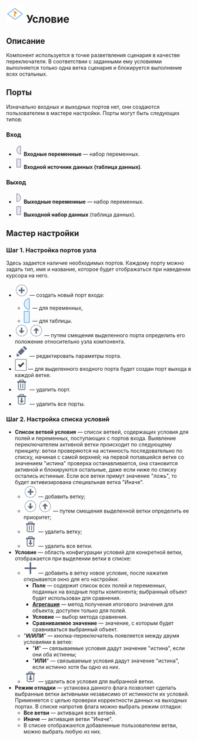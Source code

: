 # ![Условие](../../media/app/icons/vendors/condition.svg) Условие

## Описание

Компонент используется в точке разветвления сценария в качестве переключателя. В соответствии с заданными ему условиями выполняется только одна ветка сценария и блокируется выполнение всех остальных.

## Порты

Изначально входных и выходных портов нет, они создаются пользователем в мастере настройки. Порты могут быть следующих типов:

### Вход

* ![Входные переменные](../../media/app/icons/ports/input-variable-inactive.svg) **Входные переменные** — набор переменных.
* ![Входной источник данных](../../media/app/icons/ports/table-inactive.svg) **Входной источник данных (таблица данных)**.

### Выход

* ![Выходные переменные](../../media/app/icons/ports/output-variable-inactive.svg) **Выходные переменные** — набор переменных.
* ![Выходной набор данных](../../media/app/icons/ports/table-inactive.svg) **Выходной набор данных** (таблица данных).

## Мастер настройки

### Шаг 1. Настройка портов узла

Здесь задается наличие необходимых портов. Каждому порту можно задать тип, имя и название, которое будет отображаться при наведении курсора на него.

* ![Создать новый порт](../../media/app/icons/toolbar-18/toolbar-18-27.svg) — создать новый порт входа:
  * ![Для переменных](../../media/app/icons/ports/input-variable-hover.svg) — для переменных,
  * ![Для таблицы](../../media/app/icons/ports/table-hover.svg) — для таблицы.
* ![Смещение порта вниз](../../media/app/icons/toolbar-18/down.svg) ![Смещение порта вверх](../../media/app/icons/toolbar-18/top.svg) — путем смещения выделенного порта определить его положение относительно узла компонента.
* ![Редактировать параметры порта](../../media/app/icons/toolbar-18/toolbar-18-28.svg) — редактировать параметры порта.
* ![Создание выхода](../../media/app/icons/toolbar-18/checked.svg) — для выделенного входного порта будет создан порт выхода в каждой ветке.
* ![Удалить порт](../../media/app/icons/toolbar-18/toolbar-18-8.svg) — удалить порт.
* ![Удалить все порты](../../media/app/icons/toolbar-18/toolbar-18-127.svg) — удалить все порты.

### Шаг 2. Настройка списка условий

* **Список ветвей условия** — список ветвей, содержащих условия для полей и переменных, поступающих с портов входа. Выявление переключателем активной ветки происходит по следующему принципу: ветки проверяются на истинность последовательно по списку, начиная с самой верхней; на первой попавшейся ветке со значением "истина" проверка останавливается, она становится активной и блокируются остальные, даже если ниже по списку остались истинные. Если все ветки примут значение "ложь", то будет активизирована специальная ветка "Иначе".
  * ![Добавить ветку](../../media/app/icons/toolbar-18/toolbar-18-27.svg) — добавить ветку;
  * ![Смещение ветки вниз](../../media/app/icons/toolbar-18/down.svg) ![Смещение ветки вверх](../../media/app/icons/toolbar-18/top.svg) — путем смещения выделенной ветки определить ее приоритет;
  * ![Удалить ветку](../../media/app/icons/toolbar-18/toolbar-18-8.svg) — удалить ветку;
  * ![Удалить все ветки](../../media/app/icons/toolbar-18/toolbar-18-127.svg) — удалить все ветки.
* **Условие** — область конфигурации условий для конкретной ветки, отображается при выделении ветки в списке:
  * ![Добавить новое условие](../../media/app/icons/toolbar-18/add.svg) — добавить в ветку новое условие, после нажатия открывается окно для его настройки:
    * **Поле** — содержит список всех полей и переменных, поданных на входные порты компонента; выбранный объект будет использован для сравнения.
    * [**Агрегация**](../aggregation-functions.md) — метод получения итогового значения для объекта; доступен только для полей.
    * **Условие** — выбор метода сравнения.
    * **Сравниваемое значение** — значение, с которым будет сравниваться выбранный объект.
  * "**И/ИЛИ**" — кнопка-переключатель появляется между двумя условиями в ветке:
    * "**И**" — связываемые условия дадут значение "истина", если они оба истинны;
    * "**ИЛИ**" — связываемые условия дадут значение "истина", если истинно хотя бы одно из них.
  * ![**Удалить все условия**](../../media/app/icons/toolbar-18/toolbar-18-127.svg) — удалить все условия для выбранной ветки.
* **Режим отладки** — установка данного флага позволяет сделать выбранные ветки активными независимо от истинности их условий. Применяется с целью проверки корректности данных на выходных портах. В списке напротив флага можно выбрать режим отладки:
  * **Все ветви** — активация всех ветвей.
  * **Иначе** — активация ветви "Иначе".
  * В списке отображаются добавленные пользователем ветви, можно выбрать любую из них.
